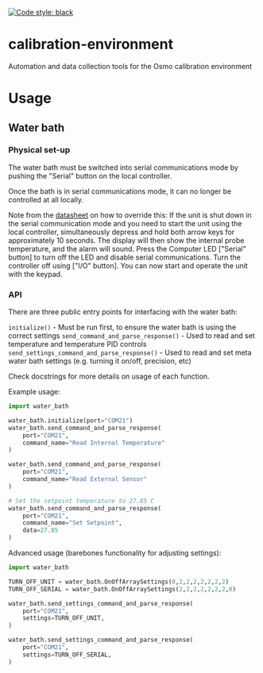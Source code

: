 [![Code style: black](https://img.shields.io/badge/code%20style-black-000000.svg)](https://github.com/python/black)

# calibration-environment

Automation and data collection tools for the Osmo calibration environment

# Usage

## Water bath

### Physical set-up
The water bath must be switched into serial communications mode by pushing the "Serial" button on the local controller.

Once the bath is in serial communications mode, it can no longer be controlled at all locally.

Note from the [datasheet](https://drive.google.com/open?id=1Tg-e1C8Ht8BE7AYzKVSqjw9bhWWxqKlz) on how to override this: 
If the unit is shut down in the serial communication mode and you need to start the unit using the local controller, simultaneously depress and hold both arrow keys for approximately 10 seconds. The display will then show the internal probe temperature, and the alarm will sound. Press the Computer LED ["Serial" button] to turn off the LED and disable serial communications. Turn the controller off using ["I/O" button]. You can now start and operate the unit with the keypad.

### API
There are three public entry points for interfacing with the water bath:

`initialize()` - Must be run first, to ensure the water bath is using the correct settings
`send_command_and_parse_response()` - Used to read and set temperature and temperature PID controls
`send_settings_command_and_parse_response()` - Used to read and set meta water bath settings (e.g. turning it on/off, precision, etc)

Check docstrings for more details on usage of each function.

Example usage:
```python
import water_bath

water_bath.initialize(port="COM21")
water_bath.send_command_and_parse_response(
    port="COM21",
    command_name="Read Internal Temperature"
)

water_bath.send_command_and_parse_response(
    port="COM21",
    command_name="Read External Sensor"
)

# Set the setpoint temperature to 27.85 C
water_bath.send_command_and_parse_response(
    port="COM21",
    command_name="Set Setpoint",
    data=27.85
)
```

Advanced usage (barebones functionality for adjusting settings):
```python
import water_bath

TURN_OFF_UNIT = water_bath.OnOffArraySettings(0,2,2,2,2,2,2,2)
TURN_OFF_SERIAL = water_bath.OnOffArraySettings(2,2,2,2,2,2,2,0)

water_bath.send_settings_command_and_parse_response(
    port="COM21",
    settings=TURN_OFF_UNIT,
)

water_bath.send_settings_command_and_parse_response(
    port="COM21",
    settings=TURN_OFF_SERIAL,
)
```


